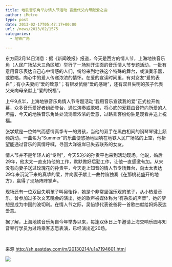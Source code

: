```yaml
---
title: 地铁音乐角举办情人节活动 盲童代父向母献爱之曲
author: iMetro
type: post
date: 2013-02-17T05:47:17+00:00
url: /news/2013/02/1575
categories:
  - 地铁广角

---
```

东方网2月14日消息：据《新闻晚报》报道，今天是西方的情人节，上海地铁音乐角（人民广场站大三角区域）举行了一场别开生面的音乐情人节专题活动，一批有意用音乐表达自己心中情感的人们，纷纷来到地铁这个特殊的舞台，或演奏乐器，或歌唱，向心中的爱人传递浓浓的情怀。在爱的宣读时间里，有对女友“爱的表白”；有小夫妻间“爱的致意”；有银发伉俪“爱的感谢”，还有双目失明的孩子代表父亲向母亲献上“爱的祝福”。

上午9点半，上海地铁音乐角情人节专题活动“我用音乐宣读我的爱”正式拉开帷幕，众多音乐爱好者纷纷登台，通过演奏或歌唱，将心底的爱籍由音符向所爱的人坦露，今天的地铁音乐角处处流淌着浓浓的爱意，过路乘客纷纷驻足观看并送上祝福。

张学斌是一位帅气而感情真挚专一的男孩，当他的双手在黑白相间的钢琴琴键上频频跳动，一曲名为“Summer”的乐曲便悠扬地回响在地铁人民广场站的上空，他祈望能通过音乐的真情呼喊，寻回大洋彼岸已失去联系的女友。

情人节并不是年轻人的“专利”，今天53岁的孙贵平也来到活动现场。他说，婚后29年，他太太一直支持他的工作，默默做好后勤工作，让他一直感激有加。从来没有向妻子送过玫瑰花的孙贵平，今天走上知音的情人节专场舞台，向太太表达29年来沉淀下来的真挚的爱，并向妻子献上一曲竹笛独奏《在那桃花盛开的地方》，赢得了现场阵阵掌声。

现场还有一位双目失明孩子叫吴怡铮，她是个非常坚强乐观的孩子，从小热爱音乐，曾参加过多次文艺晚会的演出，她的歌声被媒体称为“有杂质的声音”，她的梦想是成为中国的波切利。在情人节之际，吴怡铮代表爸爸将一首歌曲献给妈妈表达爱意。

据了解，上海地铁音乐角自今年举办以来，每逢双休日上午邀请上海交响乐园与知音琴行学员为过路乘客志愿表演，已经演出近20场。

&nbsp;

来源 http://sh.eastday.com/m/20130214/u1a7194601.html

![][1]

 [1]: http://ww4.sinaimg.cn/bmiddle/67e3e0e9jw1e1sqj4wwgfj.jpg